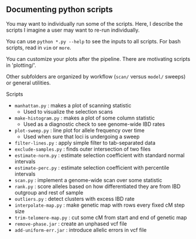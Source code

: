 ## Documenting python scripts

You may want to individually run some of the scripts. Here, I describe the scripts I imagine a user may want to re-run individually.

You can use `python *.py --help` to see the inputs to all scripts. For bash scripts, read in `vim` or `more`.

You can customize your plots after the pipeline. There are motivating scripts in 'plotting/'.

Other subfolders are organized by workflow (`scan/` versus `model/` sweeps) or general utilities.

Scripts
- `manhattan.py` : makes a plot of scanning statistic
    - Used to visualize the selection scans
- `make-histogram.py` : makes a plot of some column statistic
    - Used as a diagnostic check to see genome-wide IBD rates
- `plot-sweep.py` : line plot for allele frequency over time
    - Used when sure that loci is undergoing a sweep
- `filter-lines.py` : apply simple filter to tab-separated data
- `exclude-samples.py` : finds outer intersection of two files
- `estimate-norm.py` : estimate selection coefficient with standard normal intervals
- `estimate-perc.py` : estimate selection coefficient with percentile intervals
- `scan.py` : implement a genome-wide scan over some statistic
- `rank.py` : score alleles based on how differentiated they are from IBD outgroup and rest of sample
- `outliers.py` : detect clusters with excess IBD rate
- `interpolate-map.py` : make genetic map with rows every fixed cM step size
- `trim-telomere-map.py` : cut some cM from start and end of genetic map
- `remove-phase.jar` : create an unphased vcf file
- `add-uniform-err.jar` : introduce allelic errors in vcf file




